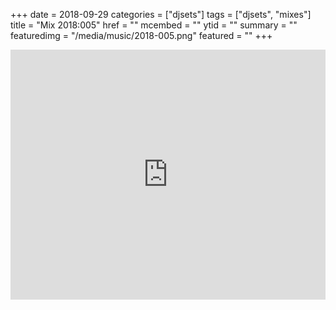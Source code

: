+++
date = 2018-09-29
categories = ["djsets"]
tags = ["djsets", "mixes"]
title = "Mix 2018:005"
href = ""
mcembed = ""
ytid = ""
summary = ""
featuredimg = "/media/music/2018-005.png"
featured = ""
+++

<div class="mix"><div class="embed" >
  <iframe width="100%" height="400" src="https://www.mixcloud.com/widget/iframe/?dark=1&feed=%2Fdjkonigi%2F2018005-up-all-night-for-deep-house%2F" frameborder="0" ></iframe>
</div></div>
